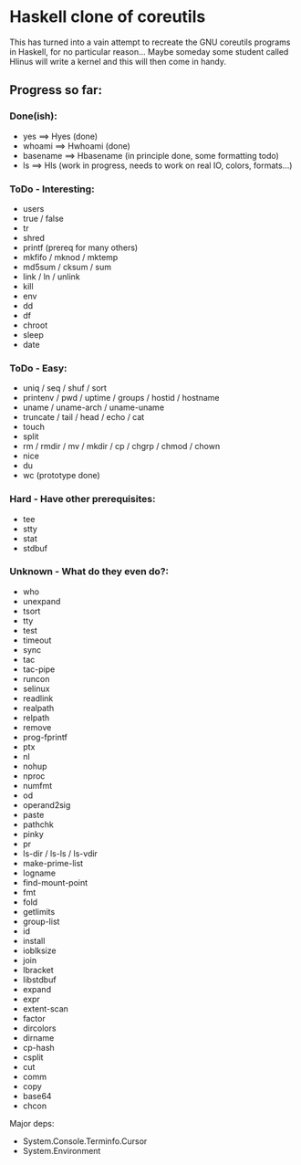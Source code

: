 
# Haskell clone of coreutils #

This has turned into a vain attempt to recreate the GNU coreutils programs in Haskell, for no particular reason... Maybe someday some student called Hlinus will write a kernel and this will then come in handy.

## Progress so far: ##

### Done(ish): ###
* yes ==> Hyes (done)
* whoami ==> Hwhoami (done)
* basename ==> Hbasename (in principle done, some formatting todo)
* ls ==> Hls (work in progress, needs to work on real IO, colors, formats...)

### ToDo - Interesting: ###
* users
* true / false
* tr
* shred
* printf (prereq for many others)
* mkfifo / mknod / mktemp
* md5sum / cksum / sum
* link / ln / unlink
* kill
* env
* dd
* df
* chroot
* sleep
* date

### ToDo - Easy: ###
* uniq / seq / shuf / sort
* printenv / pwd / uptime / groups / hostid / hostname
* uname / uname-arch / uname-uname
* truncate / tail / head / echo / cat
* touch
* split
* rm / rmdir / mv / mkdir / cp / chgrp / chmod / chown
* nice
* du
* wc (prototype done)

### Hard - Have other prerequisites: ###
* tee
* stty
* stat
* stdbuf

### Unknown - What do they even do?: ###
* who
* unexpand
* tsort
* tty
* test
* timeout
* sync
* tac
* tac-pipe
* runcon
* selinux
* readlink
* realpath
* relpath
* remove
* prog-fprintf
* ptx
* nl
* nohup
* nproc
* numfmt
* od
* operand2sig
* paste
* pathchk
* pinky
* pr
* ls-dir / ls-ls / ls-vdir
* make-prime-list
* logname
* find-mount-point
* fmt
* fold
* getlimits
* group-list
* id
* install
* ioblksize
* join
* lbracket
* libstdbuf
* expand
* expr
* extent-scan
* factor
* dircolors
* dirname
* cp-hash
* csplit
* cut
* comm
* copy
* base64
* chcon


Major deps:
* System.Console.Terminfo.Cursor
* System.Environment


